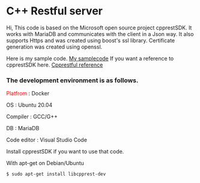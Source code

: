 # C++ Restful server

Hi, This code is based on the Microsoft open source project cpprestSDK.
It works with MariaDB and communicates with the client in a Json way.
It also supports Https and was created using boost's ssl library. Certificate generation was created using openssl.


Here is my sample code. [My samplecode](https://hwan-shell.tistory.com/category/%ED%94%84%EB%A1%9C%EA%B7%B8%EB%9E%98%EB%B0%8D/C%2B%2B%20rest%28Casablanca%29)
If you want a reference to cpprestSDK here. [Cpprestful reference](https://microsoft.github.io/cpprestsdk/namespaces.html)

### The development environment is as follows.

<font color="red">Platfrom</font> : Docker

OS : Ubuntu 20.04

Compiler : GCC/G++

DB : MariaDB

Code editor : Visual Studio Code


Install cpprestSDK if you want to use that code.

With apt-get on Debian/Ubuntu

```$ sudo apt-get install libcpprest-dev```
